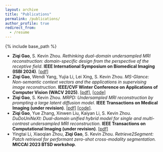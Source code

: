 ```yaml
---
layout: archive
title: "Publications"
permalink: /publications/
author_profile: true
redirect_from:
  - /resume
---
```


{% include base_path %}
* **Ziqi Gao**, S. Kevin Zhou. *Rethinking dual-domain undersampled MRI reconstruction: domain-specific design from the perspective of the receptive field*. **IEEE International Symposium on Biomedical Imaging (ISBI 2024)**. [[pdf]](https://arxiv.org/abs/2303.10611)
* **Ziqi Gao**, Wendi Yang, Yujia Li, Lei Xing, S. Kevin Zhou. *MS-Glance: Non-semantic context vectors and the applications in supervising image reconstruction.* **IEEE/CVF Winter Conference on Applications of Computer Vision (WACV 2025)**. [[pdf]](https://arxiv.org/abs/2410.23577), [[code]](https://github.com/Z7Gao/MSGlance)
* **Ziqi Gao**, S. Kevin Zhou. *MRPD: Undersampled MRI reconstruction by prompting a large latent diffusion model*. **IEEE Transactions on Medical Imaging (under revision)**. [[pdf]](https://arxiv.org/abs/2402.10609) [[code]](https://github.com/Z7Gao/MRPD).
* **Ziqi Gao**, Yue Zhang, Xinwen Liu, Kaiyan Li, S. Kevin Zhou. *DuDoUniNeXt: Dual-domain unified hybrid model for single and multi-contrast undersampled MRI reconstruction*. **IEEE Transactions on Computational Imaging (under revision)**. [[pdf]](https://arxiv.org/abs/2403.05256)
* Yingtai Li, Xiaoqian Zhou, **Ziqi Gao**, S. Kevin Zhou. *Retrieve2Segment: Patch retrieval for performant zero-shot cross-modality segmentation.* **MICCAI 2023 BTSD workshop**.


<!-- 
{% for post in site.publications reversed %}
  {% include archive-single.html %}
{% endfor %} -->
